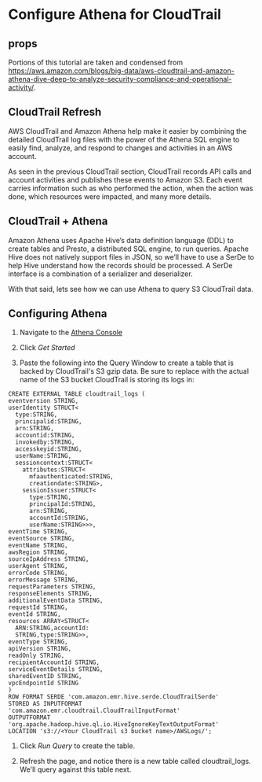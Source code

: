 # Configure Athena for CloudTrail

## props

Portions of this tutorial are taken and condensed from https://aws.amazon.com/blogs/big-data/aws-cloudtrail-and-amazon-athena-dive-deep-to-analyze-security-compliance-and-operational-activity/.

## CloudTrail Refresh

AWS CloudTrail and Amazon Athena help make it easier by combining the detailed CloudTrail log files with the power of the Athena SQL engine to easily find, analyze, and respond to changes and activities in an AWS account.

As seen in the previous CloudTrail section, CloudTrail records API calls and account activities and publishes these events to Amazon S3.  Each event carries information such as who performed the action, when the action was done, which resources were impacted, and many more details.

## CloudTrail + Athena

Amazon Athena uses Apache Hive’s data definition language (DDL) to create tables and Presto, a distributed SQL engine, to run queries. Apache Hive does not natively support files in JSON, so we’ll have to use a SerDe to help Hive understand how the records should be processed. A SerDe interface is a combination of a serializer and deserializer.

With that said, lets see how we can use Athena to query S3 CloudTrail data.


## Configuring Athena

1. Navigate to the [Athena Console](https://us-west-2.console.aws.amazon.com/athena/home?region=us-west-2)

1. Click *Get Started*

1. Paste the following into the Query Window to create a table that is backed by CloudTrail's S3 gzip data.  Be sure to replace <Your CloudTrail s3 bucket name> with the actual name of the S3 bucket CloudTrail is storing its logs in:

```
CREATE EXTERNAL TABLE cloudtrail_logs (
eventversion STRING,
userIdentity STRUCT<
  type:STRING,
  principalid:STRING,
  arn:STRING,
  accountid:STRING,
  invokedby:STRING,
  accesskeyid:STRING,
  userName:STRING,
  sessioncontext:STRUCT<
    attributes:STRUCT<
      mfaauthenticated:STRING,
      creationdate:STRING>,
    sessionIssuer:STRUCT<
      type:STRING,
      principalId:STRING,
      arn:STRING,
      accountId:STRING,
      userName:STRING>>>,
eventTime STRING,
eventSource STRING,
eventName STRING,
awsRegion STRING,
sourceIpAddress STRING,
userAgent STRING,
errorCode STRING,
errorMessage STRING,
requestParameters STRING,
responseElements STRING,
additionalEventData STRING,
requestId STRING,
eventId STRING,
resources ARRAY<STRUCT<
  ARN:STRING,accountId:
  STRING,type:STRING>>,
eventType STRING,
apiVersion STRING,
readOnly STRING,
recipientAccountId STRING,
serviceEventDetails STRING,
sharedEventID STRING,
vpcEndpointId STRING
)
ROW FORMAT SERDE 'com.amazon.emr.hive.serde.CloudTrailSerde'
STORED AS INPUTFORMAT 'com.amazon.emr.cloudtrail.CloudTrailInputFormat'
OUTPUTFORMAT 'org.apache.hadoop.hive.ql.io.HiveIgnoreKeyTextOutputFormat'
LOCATION 's3://<Your CloudTrail s3 bucket name>/AWSLogs/';
```

1. Click *Run Query* to create the table.

1. Refresh the page, and notice there is a new table called cloudtrail_logs.  We'll query against this table next.
